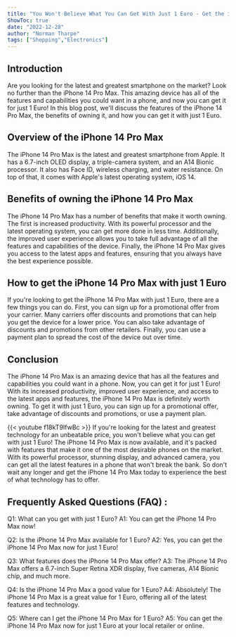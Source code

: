 ```yaml
---
title: "You Won't Believe What You Can Get With Just 1 Euro - Get the iPhone 14 Pro Max Now!"
ShowToc: true 
date: "2022-12-28"
author: "Norman Tharpe" 
tags: ["Shopping","Electronics"]
---
```

## Introduction
Are you looking for the latest and greatest smartphone on the market? Look no further than the iPhone 14 Pro Max. This amazing device has all of the features and capabilities you could want in a phone, and now you can get it for just 1 Euro! In this blog post, we'll discuss the features of the iPhone 14 Pro Max, the benefits of owning it, and how you can get it with just 1 Euro. 

## Overview of the iPhone 14 Pro Max
The iPhone 14 Pro Max is the latest and greatest smartphone from Apple. It has a 6.7-inch OLED display, a triple-camera system, and an A14 Bionic processor. It also has Face ID, wireless charging, and water resistance. On top of that, it comes with Apple's latest operating system, iOS 14. 

## Benefits of owning the iPhone 14 Pro Max
The iPhone 14 Pro Max has a number of benefits that make it worth owning. The first is increased productivity. With its powerful processor and the latest operating system, you can get more done in less time. Additionally, the improved user experience allows you to take full advantage of all the features and capabilities of the device. Finally, the iPhone 14 Pro Max gives you access to the latest apps and features, ensuring that you always have the best experience possible. 

## How to get the iPhone 14 Pro Max with just 1 Euro
If you're looking to get the iPhone 14 Pro Max with just 1 Euro, there are a few things you can do. First, you can sign up for a promotional offer from your carrier. Many carriers offer discounts and promotions that can help you get the device for a lower price. You can also take advantage of discounts and promotions from other retailers. Finally, you can use a payment plan to spread the cost of the device out over time. 

## Conclusion
The iPhone 14 Pro Max is an amazing device that has all the features and capabilities you could want in a phone. Now, you can get it for just 1 Euro! With its increased productivity, improved user experience, and access to the latest apps and features, the iPhone 14 Pro Max is definitely worth owning. To get it with just 1 Euro, you can sign up for a promotional offer, take advantage of discounts and promotions, or use a payment plan.

{{< youtube f18kT9IfwBc >}} 
If you're looking for the latest and greatest technology for an unbeatable price, you won't believe what you can get with just 1 Euro! The iPhone 14 Pro Max is now available, and it's packed with features that make it one of the most desirable phones on the market. With its powerful processor, stunning display, and advanced camera, you can get all the latest features in a phone that won't break the bank. So don't wait any longer and get the iPhone 14 Pro Max today to experience the best of what technology has to offer.

## Frequently Asked Questions (FAQ) :
Q1: What can you get with just 1 Euro? 
A1: You can get the iPhone 14 Pro Max now! 

Q2: Is the iPhone 14 Pro Max available for 1 Euro? 
A2: Yes, you can get the iPhone 14 Pro Max now for just 1 Euro! 

Q3: What features does the iPhone 14 Pro Max offer? 
A3: The iPhone 14 Pro Max offers a 6.7-inch Super Retina XDR display, five cameras, A14 Bionic chip, and much more. 

Q4: Is the iPhone 14 Pro Max a good value for 1 Euro? 
A4: Absolutely! The iPhone 14 Pro Max is a great value for 1 Euro, offering all of the latest features and technology. 

Q5: Where can I get the iPhone 14 Pro Max for 1 Euro? 
A5: You can get the iPhone 14 Pro Max now for just 1 Euro at your local retailer or online.


